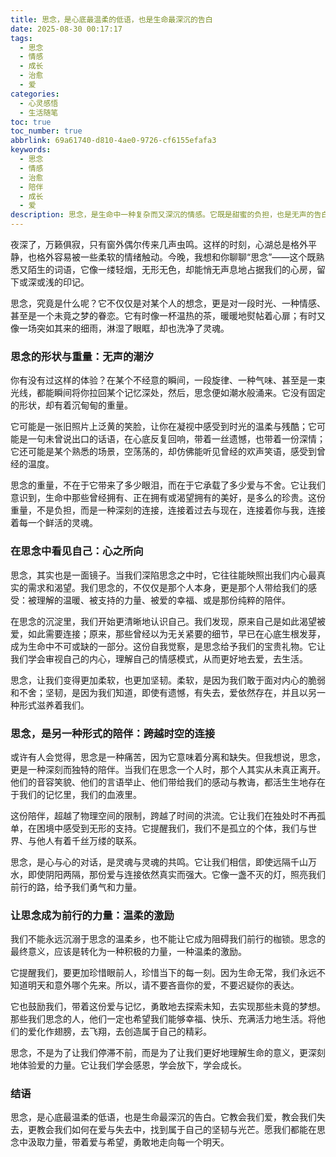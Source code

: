 ```yaml
---
title: 思念，是心底最温柔的低语，也是生命最深沉的告白
date: 2025-08-30 00:17:17
tags:
  - 思念
  - 情感
  - 成长
  - 治愈
  - 爱
categories:
  - 心灵感悟
  - 生活随笔
toc: true
toc_number: true
abbrlink: 69a61740-d810-4ae0-9726-cf6155efafa3
keywords:
  - 思念
  - 情感
  - 治愈
  - 陪伴
  - 成长
  - 爱
description: 思念，是生命中一种复杂而又深沉的情感。它既是甜蜜的负担，也是无声的告白。这篇文章将带你走进思念的内心世界，感受它如何雕刻我们的灵魂，成为我们前行的力量，并最终化作一份温暖而坚韧的爱。
---
```


夜深了，万籁俱寂，只有窗外偶尔传来几声虫鸣。这样的时刻，心湖总是格外平静，也格外容易被一些柔软的情绪触动。今晚，我想和你聊聊“思念”——这个既熟悉又陌生的词语，它像一缕轻烟，无形无色，却能悄无声息地占据我们的心房，留下或深或浅的印记。

思念，究竟是什么呢？它不仅仅是对某个人的想念，更是对一段时光、一种情感、甚至是一个未竟之梦的眷恋。它有时像一杯温热的茶，暖暖地熨帖着心扉；有时又像一场突如其来的细雨，淋湿了眼眶，却也洗净了灵魂。

### 思念的形状与重量：无声的潮汐

你有没有过这样的体验？在某个不经意的瞬间，一段旋律、一种气味、甚至是一束光线，都能瞬间将你拉回某个记忆深处，然后，思念便如潮水般涌来。它没有固定的形状，却有着沉甸甸的重量。

它可能是一张旧照片上泛黄的笑脸，让你在凝视中感受到时光的温柔与残酷；它可能是一句未曾说出口的话语，在心底反复回响，带着一丝遗憾，也带着一份深情；它还可能是某个熟悉的场景，空荡荡的，却仿佛能听见曾经的欢声笑语，感受到曾经的温度。

思念的重量，不在于它带来了多少眼泪，而在于它承载了多少爱与不舍。它让我们意识到，生命中那些曾经拥有、正在拥有或渴望拥有的美好，是多么的珍贵。这份重量，不是负担，而是一种深刻的连接，连接着过去与现在，连接着你与我，连接着每一个鲜活的灵魂。

### 在思念中看见自己：心之所向

思念，其实也是一面镜子。当我们深陷思念之中时，它往往能映照出我们内心最真实的需求和渴望。我们思念的，不仅仅是那个人本身，更是那个人带给我们的感受：被理解的温暖、被支持的力量、被爱的幸福、或是那份纯粹的陪伴。

在思念的沉淀里，我们开始更清晰地认识自己。我们发现，原来自己是如此渴望被爱，如此需要连接；原来，那些曾经以为无关紧要的细节，早已在心底生根发芽，成为生命中不可或缺的一部分。这份自我觉察，是思念给予我们的宝贵礼物。它让我们学会审视自己的内心，理解自己的情感模式，从而更好地去爱，去生活。

思念，让我们变得更加柔软，也更加坚韧。柔软，是因为我们敢于面对内心的脆弱和不舍；坚韧，是因为我们知道，即使有遗憾，有失去，爱依然存在，并且以另一种形式滋养着我们。

### 思念，是另一种形式的陪伴：跨越时空的连接

或许有人会觉得，思念是一种痛苦，因为它意味着分离和缺失。但我想说，思念，更是一种深刻而独特的陪伴。当我们在思念一个人时，那个人其实从未真正离开。他们的音容笑貌、他们的言语举止、他们带给我们的感动与教诲，都活生生地存在于我们的记忆里，我们的血液里。

这份陪伴，超越了物理空间的限制，跨越了时间的洪流。它让我们在独处时不再孤单，在困境中感受到无形的支持。它提醒我们，我们不是孤立的个体，我们与世界、与他人有着千丝万缕的联系。

思念，是心与心的对话，是灵魂与灵魂的共鸣。它让我们相信，即使远隔千山万水，即使阴阳两隔，那份爱与连接依然真实而强大。它像一盏不灭的灯，照亮我们前行的路，给予我们勇气和力量。

### 让思念成为前行的力量：温柔的激励

我们不能永远沉溺于思念的温柔乡，也不能让它成为阻碍我们前行的枷锁。思念的最终意义，应该是转化为一种积极的力量，一种温柔的激励。

它提醒我们，要更加珍惜眼前人，珍惜当下的每一刻。因为生命无常，我们永远不知道明天和意外哪个先来。所以，请不要吝啬你的爱，不要迟疑你的表达。

它也鼓励我们，带着这份爱与记忆，勇敢地去探索未知，去实现那些未竟的梦想。那些我们思念的人，他们一定也希望我们能够幸福、快乐、充满活力地生活。将他们的爱化作翅膀，去飞翔，去创造属于自己的精彩。

思念，不是为了让我们停滞不前，而是为了让我们更好地理解生命的意义，更深刻地体验爱的力量。它让我们学会感恩，学会放下，学会成长。

### 结语

思念，是心底最温柔的低语，也是生命最深沉的告白。它教会我们爱，教会我们失去，更教会我们如何在爱与失去中，找到属于自己的坚韧与光芒。愿我们都能在思念中汲取力量，带着爱与希望，勇敢地走向每一个明天。
